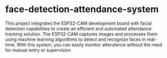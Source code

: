 # face-detection-attendance-system
This project integrates the ESP32-CAM development board with facial detection capabilities to create an efficient and automated attendance tracking solution. The ESP32-CAM captures images and processes them using machine learning algorithms to detect and recognize faces in real-time. With this system, you can easily monitor attendance without the need for manual entry or supervision
